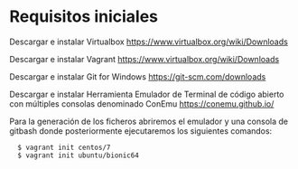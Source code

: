 
# Requisitos iniciales
Descargar e instalar Virtualbox
https://www.virtualbox.org/wiki/Downloads

Descargar e instalar Vagrant
https://www.virtualbox.org/wiki/Downloads

Descargar e instalar Git for Windows
https://git-scm.com/downloads

Descargar e instalar Herramienta Emulador de Terminal de código abierto con múltiples consolas denominado ConEmu
https://conemu.github.io/

Para la generación de los ficheros abriremos el emulador y una consola de gitbash donde posteriormente ejecutaremos los siguientes comandos:

      $ vagrant init centos/7
      $ vagrant init ubuntu/bionic64


